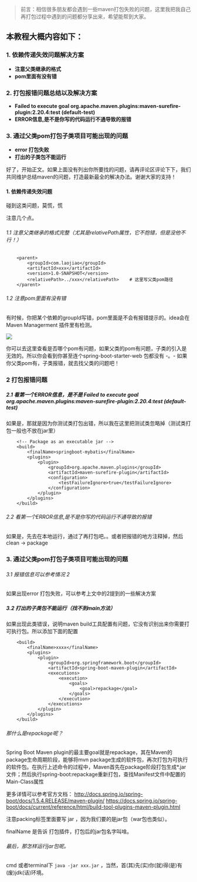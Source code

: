 >前言：相信很多朋友都会遇到一些maven打包失败的问题，这里我把我自己再打包过程中遇到的问题都分享出来，希望能帮到大家。

##  本教程大概内容如下：
###  1. 依赖传递失效问题解决方案
* **注意父类继承的格式**
* **pom里面有没有错**
###  2. 打包报错问题总结以及解决方案
* **Failed to execute goal org.apache.maven.plugins:maven-surefire-plugin:2.20.4:test (default-test)**
* **ERROR信息,是不是你写的代码运行不通导致的报错**
###  3. 通过父类pom打包子类项目可能出现的问题
* **error 打包失败**
* **打出的子类包不能运行**


好了，开始正文。如果上面没有列出你所要找的问题，请再评论区评论下下，我们共同维护总结maven的问题，打造最新最全的解决办法。谢谢大家的支持！

####   1. 依赖传递失效问题

碰到这类问题，莫慌，慌

注意几个点。

######  1.1 注意父类继承的格式完整（尤其是relativePath属性，它不抱错，但是没他不行！）

```
	<parent>
		<groupId>com.laojiao</groupId>
		<artifactId>xxx</artifactId>
		<version>1.0-SNAPSHOT</version>
		<relativePath>../xxx</relativePath>    # 这里写父类pom路径
	</parent>
```
######  1.2 注意pom里面有没有错

有时候，你把某个依赖的groupId写错，pom里面是不会有报错提示的。idea会在Maven Managerment 插件里有检测。

![](https://upload-images.jianshu.io/upload_images/5786888-1a97d5819c28ea2e.png?imageMogr2/auto-orient/strip%7CimageView2/2/w/1240)

你可以去这里查看是否哪个pom有问题，如果父类的pom有问题，子类的引入是无效的。所以你会看到你甚至连个spring-boot-starter-web 包都没有 -。-   如果你父类pom有，子类报错，就去找父类的问题吧！

###  2 打包报错问题

#####   2.1 看第一个ERROR信息，是不是 Failed to execute goal org.apache.maven.plugins:maven-surefire-plugin:2.20.4:test (default-test)

如果是，那就是因为你测试类打包出错，所以我在这里把测试类忽略掉（测试类打包一般也不放在jar里）

```
	<!-- Package as an executable jar -->
	<build>
		<finalName>springboot-mybatis</finalName>
		<plugins>
			<plugin>
				<groupId>org.apache.maven.plugins</groupId>
				<artifactId>maven-surefire-plugin</artifactId>
				<configuration>
					<testFailureIgnore>true</testFailureIgnore>
				</configuration>
			</plugin>
		</plugins>
	</build>
```
######  2.2 看第一个ERROR信息,是不是你写的代码运行不通导致的报错

如果是，先去在本地运行，通过了再打包吧。。或者把报错的地方注释掉，然后 clean -> package


###  3. 通过父类pom打包子类项目可能出现的问题

######  3.1 报错信息可以参考情况 2
如果出现error 打包失败，可以参考上文中的2提到的一些解决方案
#####   3.2 打出的子类包不能运行（找不到main方法）
如果出现此类错误，说明maven  build工具配置有问题，它没有识别出来你需要打可执行包。所以添加下面的配置

```
	<build>
		<finalName>xxxx</finalName>
		<plugins>
			<plugin>
				<groupId>org.springframework.boot</groupId>
				<artifactId>spring-boot-maven-plugin</artifactId>
				<executions>
					<execution>
						<goals>
							<goal>repackage</goal>
						</goals>
					</execution>
				</executions>
			</plugin>
		</plugins>
	</build>
```

######  那什么是repackage呢？
Spring Boot Maven plugin的最主要goal就是repackage，其在Maven的package生命周期阶段，能够将mvn package生成的软件包，再次打包为可执行的软件包。在执行上述命令的过程中，Maven首先在package阶段打包生成*.jar文件；然后执行spring-boot:repackage重新打包，查找Manifest文件中配置的Main-Class属性

更多详情可以参考官方文档：
http://docs.spring.io/spring-boot/docs/1.5.4.RELEASE/maven-plugin/
https://docs.spring.io/spring-boot/docs/current/reference/html/build-tool-plugins-maven-plugin.html

注意packing标签里面要写 jar ，因为我们要的是jar包（war包也类似）。

finalName 是告诉 打包插件，打包后的jar包名字叫啥。

######  最后，那怎样运行jar包呢。
cmd 或者terminal下 `java -jar xxx.jar` ，当然，首(其)先(实)你(就)得(是)有(废)jdk(话)环境。
